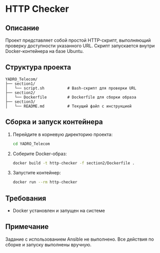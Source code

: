 # HTTP Checker

## Описание
Проект представляет собой простой HTTP-скрипт, выполняющий проверку доступности указанного URL. Скрипт запускается внутри Docker-контейнера на базе Ubuntu.

## Структура проекта
```
YADRO_Telecom/
├── section1/
│   └── script.sh          # Bash-скрипт для проверки URL
├── section2/
│   └── Dockerfile         # Dockerfile для сборки образа
├── section3/
│   └── README.md          # Текущий файл с инструкцией
```

## Сборка и запуск контейнера

1. Перейдите в корневую директорию проекта:
   ```bash
   cd YADRO_Telecom
   ```

2. Соберите Docker-образ:
   ```bash
   docker build -t http-checker -f section2/Dockerfile .
   ```

3. Запустите контейнер:
   ```bash
   docker run --rm http-checker
   ```

## Требования

- Docker установлен и запущен на системе

## Примечание
Задание с использованием Ansible не выполнено. Все действия по сборке и запуску выполнены вручную.
